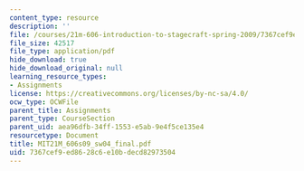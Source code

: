```yaml
---
content_type: resource
description: ''
file: /courses/21m-606-introduction-to-stagecraft-spring-2009/7367cef9ed8628c6e10bdecd82973504_MIT21M_606s09_sw04_final.pdf
file_size: 42517
file_type: application/pdf
hide_download: true
hide_download_original: null
learning_resource_types:
- Assignments
license: https://creativecommons.org/licenses/by-nc-sa/4.0/
ocw_type: OCWFile
parent_title: Assignments
parent_type: CourseSection
parent_uid: aea96dfb-34ff-1553-e5ab-9e4f5ce135e4
resourcetype: Document
title: MIT21M_606s09_sw04_final.pdf
uid: 7367cef9-ed86-28c6-e10b-decd82973504
---
```

